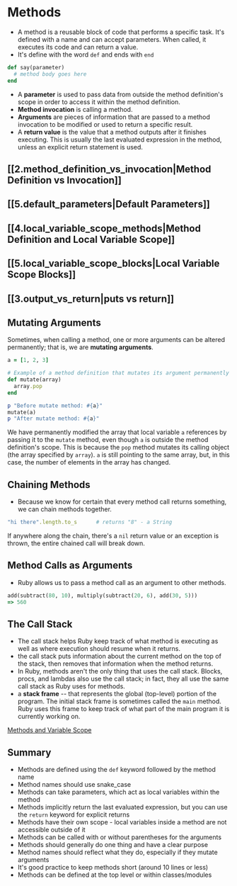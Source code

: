 # Methods

- A method is a reusable block of code that performs a specific task. It's defined with a name and can accept parameters. When called, it executes its code and can return a value.
- It's define with the word `def` and ends with `end` 

```ruby
def say(parameter)
  # method body goes here
end
```
- A **parameter** is used to pass data from outside the method definition's scope in order to access it within the method definition.
- **Method invocation** is calling a method.
- **Arguments** are pieces of information that are passed to a method invocation to be modified or used to return a specific result.
- A **return value** is the value that a method outputs after it finishes executing. This is usually the last evaluated expression in the method, unless an explicit return statement is used.

## [[2.method_definition_vs_invocation|Method Definition vs Invocation]]

## [[5.default_parameters|Default Parameters]]

## [[4.local_variable_scope_methods|Method Definition and Local Variable Scope]]

## [[5.local_variable_scope_blocks|Local Variable Scope Blocks]]

## [[3.output_vs_return|puts vs return]]

## Mutating Arguments

Sometimes, when calling a method, one or more arguments can be altered permanently; that is, we are **mutating arguments**.

```ruby
a = [1, 2, 3]

# Example of a method definition that mutates its argument permanently
def mutate(array)
  array.pop
end

p "Before mutate method: #{a}"
mutate(a)
p "After mutate method: #{a}"
```

We have permanently modified the array that local variable `a` references by passing it to the `mutate` method, even though `a` is outside the method definition's scope. This is because the `pop` method mutates its calling object (the array specified by `array`). `a` is still pointing to the same array, but, in this case, the number of elements in the array has changed.

## Chaining Methods

- Because we know for certain that every method call returns something, we can chain methods together.

```ruby
"hi there".length.to_s      # returns "8" - a String
```

If anywhere along the chain, there's a `nil` return value or an exception is thrown, the entire chained call will break down.

## Method Calls as Arguments

- Ruby allows us to pass a method call as an argument to other methods.

```ruby
add(subtract(80, 10), multiply(subtract(20, 6), add(30, 5)))
=> 560
```

## The Call Stack

- The call stack helps Ruby keep track of what method is executing as well as where execution should resume when it returns.
- the call stack puts information about the current method on the top of the stack, then removes that information when the method returns.
- In Ruby, methods aren't the only thing that uses the call stack. Blocks, procs, and lambdas also use the call stack; in fact, they all use the same call stack as Ruby uses for methods.
- a **stack frame** -- that represents the global (top-level) portion of the program. The initial stack frame is sometimes called the `main` method. Ruby uses this frame to keep track of what part of the main program it is currently working on.

[Methods and Variable Scope](https://www.youtube.com/watch?v=rzZK79C6nSI)

## Summary

* Methods are defined using the `def` keyword followed by the method name  
* Method names should use snake_case  
* Methods can take parameters, which act as local variables within the method  
* Methods implicitly return the last evaluated expression, but you can use the `return` keyword for explicit returns  
* Methods have their own scope - local variables inside a method are not accessible outside of it  
* Methods can be called with or without parentheses for the arguments  
* Methods should generally do one thing and have a clear purpose  
* Method names should reflect what they do, especially if they mutate arguments  
* It's good practice to keep methods short (around 10 lines or less)  
* Methods can be defined at the top level or within classes/modules